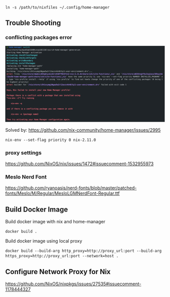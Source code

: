 
```
ln -s /path/to/nixfiles ~/.config/home-manager
```

## Trouble Shooting

### conflicting packages error
![](./imgs/nix_conflicts.png)

Solved by: https://github.com/nix-community/home-manager/issues/2995
```
nix-env --set-flag priority 0 nix-2.11.0
```

### proxy settings
https://github.com/NixOS/nix/issues/1472#issuecomment-1532955973

### Meslo Nerd Font
https://github.com/ryanoasis/nerd-fonts/blob/master/patched-fonts/Meslo/M/Regular/MesloLGMNerdFont-Regular.ttf

## Build Docker Image
Build docker image with nix and home-manager
```
docker build .
```

Build docker image using local proxy
```
docker build --build-arg http_proxy=http://proxy_url:port --build-arg https_proxy=http://proxy_url:port --network=host .
```

## Configure Network Proxy for Nix
https://github.com/NixOS/nixpkgs/issues/27535#issuecomment-1178444327